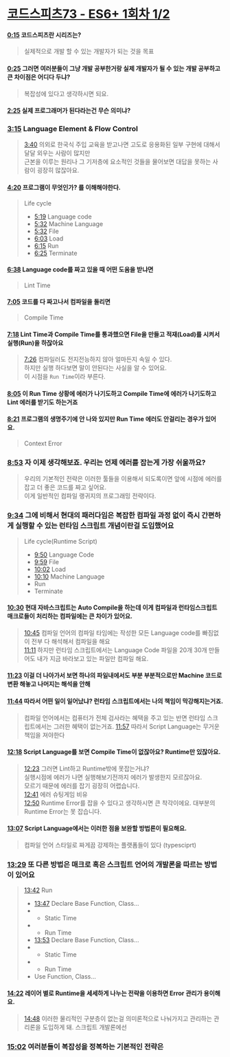 # [코드스피츠73 - ES6+ 1회차 1/2](https://youtu.be/kG87PONfqkg)

#### [0:15](https://youtu.be/kG87PONfqkg?t=0m15s) 코드스피츠란 시리즈는?
> 실제적으로 개발 할 수 있는 개발자가 되는 것을 목표

#### [0:25](https://youtu.be/kG87PONfqkg?t=0m25s) 그러면 여러분들이 그냥 개발 공부한거랑 실제 개발자가 될 수 있는 개발 공부하고 큰 차이점은 어디다 두냐?
> 복잡성에 있다고 생각하시면 되요.

#### [2:25](https://youtu.be/kG87PONfqkg?t=2m25s) 실제 프로그래머가 된다라는건 무슨 의미냐?

### [3:15](https://youtu.be/kG87PONfqkg?t=3m15s) Language Element & Flow Control
> [3:40](https://youtu.be/kG87PONfqkg?t=3m40s) 의외로 한국식 주입 교육을 받고나면 고도로 응용화된 일부 구현에 대해서 달달 외우는 사람이 많지만 <br>
> 근본을 이루는 원리나 그 기저층에 요소적인 것들을 물어보면 대답을 못하는 사람이 굉장히 많잖아요.

#### [4:20](https://youtu.be/kG87PONfqkg?t=4m20s) 프로그램이 무엇인가? 를 이해해야한다.
> Life cycle
> - [5:19](https://youtu.be/kG87PONfqkg?t=5m19s) Language code
> - [5:32](https://youtu.be/kG87PONfqkg?t=5m32s) Machine Language
> - [5:32](https://youtu.be/kG87PONfqkg?t=5m32s) File
> - [6:03](https://youtu.be/kG87PONfqkg?t=6m03s) Load
> - [6:15](https://youtu.be/kG87PONfqkg?t=6m15s) Run
> - [6:25](https://youtu.be/kG87PONfqkg?t=6m25s) Terminate

#### [6:38](https://youtu.be/kG87PONfqkg?t=6m38s) Language code를 짜고 있을 때 어떤 도움을 받냐면
> Lint Time

#### [7:05](https://youtu.be/kG87PONfqkg?t=7m05s) 코드를 다 짜고나서 컴파일을 돌리면
> Compile Time

#### [7:18](https://youtu.be/kG87PONfqkg?t=7m18s) Lint Time과 Compile Time를 통과했으면 File을 만들고 적재(Load)를 시켜서 실행(Run)을 하잖아요
> [7:26](https://youtu.be/kG87PONfqkg?t=7m26s) 컴파일러도 전지전능하지 않아 얼마든지 속일 수 있다. <br>
> 하지만 실행 하다보면 말이 안된다는 사실을 알 수 있어요. <br>
> 이 시점을 `Run Time`이라 부른다. <br>

#### [8:05](https://youtu.be/kG87PONfqkg?t=8m05s) 이 Run Time 상황에 에러가 나기도하고 Compile Time에 에러가 나기도하고 Lint 에러를 받기도 하는거죠

#### [8:21](https://youtu.be/kG87PONfqkg?t=8m21s) 프로그램의 생명주기에 안 나와 있지만 Run Time 에러도 안걸리는 경우가 있어요.
> Context Error <br>
>

### [8:53](https://youtu.be/kG87PONfqkg?t=8m53s) 자 이제 생각해보죠. 우리는 언제 에러를 잡는게 가장 쉬울까요?
> 우리의 기본적인 전략은 이러한 툴들을 이용해서 되도록이면 앞에 시점에 에러를 잡고 더 좋은 코드를 짜고 싶어요.<br>
> 이게 일반적인 컴파일 랭귀지의 프로그래밍 전략이다.

### [9:34](https://youtu.be/kG87PONfqkg?t=9m34s) 그에 비해서 현대의 패러다임은 복잡한 컴파일 과정 없이 즉시 간편하게 실행할 수 있는 런타임 스크립트 개념이란걸 도입했어요
> Life cycle(Runtime Script)
> - [9:50](https://youtu.be/kG87PONfqkg?t=9m50s) Language Code
> - [9:59](https://youtu.be/kG87PONfqkg?t=9m59s) File
> - [10:02](https://youtu.be/kG87PONfqkg?t=10m2s) Load
> - [10:10](https://youtu.be/kG87PONfqkg?t=10m10s) Machine Language
> - Run
> - Terminate

#### [10:30](https://youtu.be/kG87PONfqkg?t=10m30s) 현대 자바스크립트는 Auto Compile을 하는데 이게 컴파일과 런타임스크립트 매크로들이 처리하는 컴파일에는 큰 차이가 있어요.
> [10:45](https://youtu.be/kG87PONfqkg?t=10m45s) 컴파일 언어의 컴파일 타임에는 작성한 모든 Language code를 빠짐없이 전부 다 해석해서 컴파일을 해요 <br>
> [11:11](https://youtu.be/kG87PONfqkg?t=11m11s) 하지만 런타임 스크립트에서는 Language Code 파일을 20개 30개 만들어도 내가 지금 바라보고 있는 파일만 컴파일 해요.

#### [11:23](https://youtu.be/kG87PONfqkg?t=11m23s) 이걸 더 나아가서 보면 하나의 파일내에서도 부분 부분적으로만 Machine 코드로 변환 해놓고 나머지는 해석을 안해

#### [11:44](https://youtu.be/kG87PONfqkg?t=11m44s) 따라서 어떤 일이 일어났냐? 런타임 스크립트에서는 나의 책임이 막강해지는거죠.
> 컴파일 언어에서는 컴퓨터가 전체 검사라는 혜택을 주고 있는 반면 런타임 스크립트에서는 그러한 혜택이 없는거죠.
> [11:57](https://youtu.be/kG87PONfqkg?t=11m57s) 따라서 Script Language는 무거운 책임을 져야한다

#### [12:18](https://youtu.be/kG87PONfqkg?t=12m18s) Script Language를 보면 Compile Time이 없잖아요? Runtime만 있잖아요.
> [12:23](https://youtu.be/kG87PONfqkg?t=12m23s) 그러면 Lint하고 Runtime밖에 못잡는거냐? <br>
> 실행시점에 에러가 나면 실행해보기전까지 에러가 발생한지 모르잖아요. <br>
> 모르기 때문에 에러를 잡기 굉장히 어렵습니다. <br>
> [12:41](https://youtu.be/kG87PONfqkg?t=12m41s) 에러 슈팅게임 비유 <br>
> [12:50](https://youtu.be/kG87PONfqkg?t=12m50s) Runtime Error를 잡을 수 있다고 생각하시면 큰 착각이에요. 대부분의 Runtime Error는 못 잡습니다. <br>

#### [13:07](https://youtu.be/kG87PONfqkg?t=13m07s) Script Language에서는 이러한 점을 보완할 방법론이 필요해요.
> 컴파일 언어 스타일로 짜게끔 강제하는 플랫폼들이 있다 (typesciprt)


### [13:29](https://youtu.be/kG87PONfqkg?t=13m29s) 또 다른 방법은 매크로 혹은 스크립트 언어의 개발론을 따르는 방법이 있어요 <br>
> [13:42](https://youtu.be/kG87PONfqkg?t=13m42s) Run
> - [13:47](https://youtu.be/kG87PONfqkg?t=13m47s) Declare Base Function, Class...
> - - Static Time
> - - Run Time
> - [13:53](https://youtu.be/kG87PONfqkg?t=13m53s) Declare Base Function, Class...
> - - Static Time
> - - Run Time
> - Use Function, Class...

#### [14:22](https://youtu.be/kG87PONfqkg?t=14m22s) 레이어 별로 Runtime을 세세하게 나누는 전략을 이용하면 Error 관리가 용이해요.
> [14:48](https://youtu.be/kG87PONfqkg?t=14m48s) 이러한 물리적인 구분층이 없는걸 의미론적으로 나눠가지고 관리하는 관리론을 도입하게 돼. 스크립트 개발론에선

### [15:02](https://youtu.be/kG87PONfqkg?t=15m02s) 여러분들이 복잡성을 정복하는 기본적인 전략은